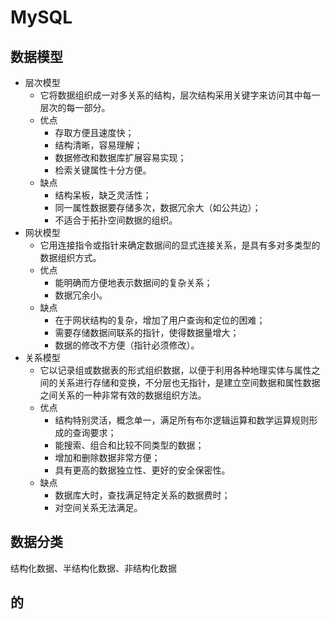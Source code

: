 # MySQL

## 数据模型
- 层次模型
    - 它将数据组织成一对多关系的结构，层次结构采用关键字来访问其中每一层次的每一部分。
    - 优点
        - 存取方便且速度快；
        - 结构清晰，容易理解；
        - 数据修改和数据库扩展容易实现；
        - 检索关键属性十分方便。
    - 缺点
        - 结构呆板，缺乏灵活性；
        - 同一属性数据要存储多次，数据冗余大（如公共边）；
        - 不适合于拓扑空间数据的组织。
- 网状模型
    - 它用连接指令或指针来确定数据间的显式连接关系，是具有多对多类型的数据组织方式。
    - 优点
        - 能明确而方便地表示数据间的复杂关系；
        - 数据冗余小。
    - 缺点
        - 在于网状结构的复杂，增加了用户查询和定位的困难；
        - 需要存储数据间联系的指针，使得数据量增大；
        - 数据的修改不方便（指针必须修改）。
- 关系模型
    - 它以记录组或数据表的形式组织数据，以便于利用各种地理实体与属性之间的关系进行存储和变换，不分层也无指针，是建立空间数据和属性数据之间关系的一种非常有效的数据组织方法。
    - 优点
        - 结构特别灵活，概念单一，满足所有布尔逻辑运算和数学运算规则形成的查询要求；
        - 能搜索、组合和比较不同类型的数据；
        - 增加和删除数据非常方便；
        - 具有更高的数据独立性、更好的安全保密性。
    - 缺点
        - 数据库大时，查找满足特定关系的数据费时；
        - 对空间关系无法满足。

## 数据分类

结构化数据、半结构化数据、非结构化数据

## 的

